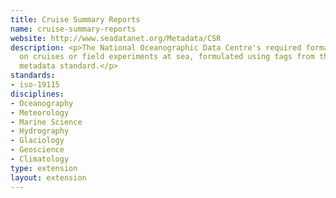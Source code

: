 ```yaml
---
title: Cruise Summary Reports
name: cruise-summary-reports
website: http://www.seadatanet.org/Metadata/CSR
description: <p>The National Oceanographic Data Centre's required format for reporting
  on cruises or field experiments at sea, formulated using tags from the <a href="http://www.dcc.ac.uk/resources/metadata-standards/iso-19115">ISO19115</a>
  metadata standard.</p>
standards:
- iso-19115
disciplines:
- Oceanography
- Meteorology
- Marine Science
- Hydrography
- Glaciology
- Geoscience
- Climatology
type: extension
layout: extension
---
```


